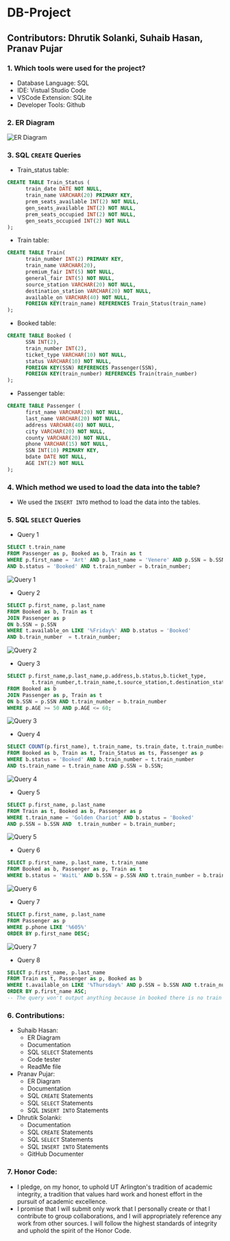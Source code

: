 # DB-Project
## Contributors: Dhrutik Solanki, Suhaib Hasan, Pranav Pujar ##

### 1. Which tools were used for the project? ###
  * Database Language: SQL
  * IDE: Vistual Studio Code
  * VSCode Extension: SQLite
  * Developer Tools: Github
  
### 2. ER Diagram ###
![ER Diagram](https://media.discordapp.net/attachments/1067652982654632027/1083605423669661696/ER.png?width=960&height=610)

### 3. SQL `CREATE` Queries ###
  * Train_status table:
  ``` SQL
  CREATE TABLE Train_Status (
        train_date DATE NOT NULL,
        train_name VARCHAR(20) PRIMARY KEY,
        prem_seats_available INT(2) NOT NULL,
        gen_seats_available INT(2) NOT NULL,
        prem_seats_occupied INT(2) NOT NULL,
        gen_seats_occupied INT(2) NOT NULL
  );
  ```
  * Train table: 
  ``` SQL
  CREATE TABLE Train(
        train_number INT(2) PRIMARY KEY,
        train_name VARCHAR(20),
        premium_fair INT(5) NOT NULL,
        general_fair INT(5) NOT NULL,
        source_station VARCHAR(20) NOT NULL,
        destination_station VARCHAR(20) NOT NULL,
        available_on VARCHAR(40) NOT NULL,
        FOREIGN KEY(train_name) REFERENCES Train_Status(train_name)
  );
  ```
  * Booked table:
  ``` SQL
  CREATE TABLE Booked (
        SSN INT(2),
        train_number INT(2),
        ticket_type VARCHAR(10) NOT NULL,
        status VARCHAR(10) NOT NULL,
        FOREIGN KEY(SSN) REFERENCES Passenger(SSN),
        FOREIGN KEY(train_number) REFERENCES Train(train_number)
  );
  ```
  * Passenger table:
  ``` SQL
  CREATE TABLE Passenger (
        first_name VARCHAR(20) NOT NULL,
        last_name VARCHAR(20) NOT NULL,
        address VARCHAR(40) NOT NULL,
        city VARCHAR(20) NOT NULL,
        county VARCHAR(20) NOT NULL,
        phone VARCHAR(15) NOT NULL,
        SSN INT(10) PRIMARY KEY,
        bdate DATE NOT NULL,
        AGE INT(2) NOT NULL
  );
  ```
### 4. Which method we used to load the data into the table? ###
  * We used the `INSERT INTO` method to load the data into the tables.
  
### 5. SQL `SELECT` Queries ###
  * Query 1
  ``` SQL
  SELECT t.train_name
  FROM Passenger as p, Booked as b, Train as t
  WHERE p.first_name = 'Art' AND p.last_name = 'Venere' AND p.SSN = b.SSN 
  AND b.status = 'Booked' AND t.train_number = b.train_number;
  
  ```
  ![Query 1](https://user-images.githubusercontent.com/99348594/224247789-cd1923bd-7d36-407f-96a8-3cd7e43467ea.png)
  * Query 2
  ``` SQL
  SELECT p.first_name, p.last_name 
  FROM Booked as b, Train as t
  JOIN Passenger as p
  ON b.SSN = p.SSN
  WHERE t.available_on LIKE '%Friday%' AND b.status = 'Booked' 
  AND b.train_number  = t.train_number;
  ```
  ![Query 2](https://user-images.githubusercontent.com/99348594/224247715-9b15503a-930c-46d2-8ea6-ae6daebc6791.png)
  * Query 3
  ``` SQL
  SELECT p.first_name,p.last_name,p.address,b.status,b.ticket_type,
          t.train_number,t.train_name,t.source_station,t.destination_station
  FROM Booked as b
  JOIN Passenger as p, Train as t
  ON b.SSN = p.SSN AND t.train_number = b.train_number
  WHERE p.AGE >= 50 AND p.AGE <= 60;
  ```
  ![Query 3](https://user-images.githubusercontent.com/99348594/224247526-a0a45561-1f8d-4e7a-beb3-86ac4d1bc36f.png)
  * Query 4
  ``` SQL
  SELECT COUNT(p.first_name), t.train_name, ts.train_date, t.train_number
  FROM Booked as b, Train as t, Train_Status as ts, Passenger as p
  WHERE b.status = 'Booked' AND b.train_number = t.train_number 
  AND ts.train_name = t.train_name AND p.SSN = b.SSN;
  ```
  ![Query 4](https://user-images.githubusercontent.com/99348594/224248064-2ca47c17-ef1f-4994-af96-1af45691e79e.png)
  * Query 5
  ``` SQL
  SELECT p.first_name, p.last_name
  FROM Train as t, Booked as b, Passenger as p
  WHERE t.train_name = 'Golden Chariot' AND b.status = 'Booked' 
  AND p.SSN = b.SSN AND  t.train_number = b.train_number;
  ```
  ![Query 5](https://user-images.githubusercontent.com/99348594/224248289-202794b0-3cd1-4d6a-8f3c-38b2335c434f.png)
  * Query 6
  ``` SQL
  SELECT p.first_name, p.last_name, t.train_name
  FROM Booked as b, Passenger as p, Train as t
  WHERE b.status = 'WaitL' AND b.SSN = p.SSN AND t.train_number = b.train_number;
  ```
  ![Query 6](https://user-images.githubusercontent.com/99348594/224248452-99fc7854-d3bc-4237-baaf-b5092f593509.png)
  * Query 7
  ``` SQL
  SELECT p.first_name, p.last_name
  FROM Passenger as p
  WHERE p.phone LIKE '%605%'
  ORDER BY p.first_name DESC;
  ```
  ![Query 7](https://user-images.githubusercontent.com/99348594/224248620-df45bfc4-1055-40a1-9663-371752d8ea72.png)
  * Query 8
  ``` SQL
  SELECT p.first_name, p.last_name
  FROM Train as t, Passenger as p, Booked as b
  WHERE t.available_on LIKE '%Thursday%' AND p.SSN = b.SSN AND t.train_number = b.train_number 
  ORDER BY p.first_name ASC;
  -- The query won't output anything because in booked there is no train with train_number: 5
  ```
### 6. Contributions: ###
  * Suhaib Hasan:
    * ER Diagram
    * Documentation
    * SQL `SELECT` Statements
    * Code tester
    * ReadMe file
  * Pranav Pujar:
    * ER Diagram
    * Documentation
    * SQL `CREATE` Statements
    * SQL `SELECT` Statements
    * SQL `INSERT INTO` Statements
  * Dhrutik Solanki:
    * Documentation
    * SQL `CREATE` Statements
    * SQL `SELECT` Statements
    * SQL `INSERT INTO` Statements
    * GitHub Documenter
### 7. Honor Code: ###
  * I pledge, on my honor, to uphold UT Arlington's tradition of academic integrity, a tradition that values hard work and honest effort in the pursuit of academic excellence.
  * I promise that I will submit only work that I personally create or that I contribute to group collaborations, and I will appropriately reference any work from other sources. I will follow the highest standards of integrity and uphold the spirit of the Honor Code.




  

